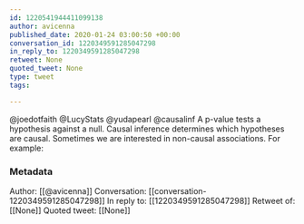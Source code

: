 ```yaml
---
id: 1220541944411099138
author: avicenna
published_date: 2020-01-24 03:00:50 +00:00
conversation_id: 1220349591285047298
in_reply_to: 1220349591285047298
retweet: None
quoted_tweet: None
type: tweet
tags:

---
```


@joedotfaith @LucyStats @yudapearl @causalinf A p-value tests a hypothesis against a null. Causal inference determines which hypotheses are causal.  Sometimes we are interested in non-causal associations. For example:

### Metadata

Author: [[@avicenna]]
Conversation: [[conversation-1220349591285047298]]
In reply to: [[1220349591285047298]]
Retweet of: [[None]]
Quoted tweet: [[None]]
